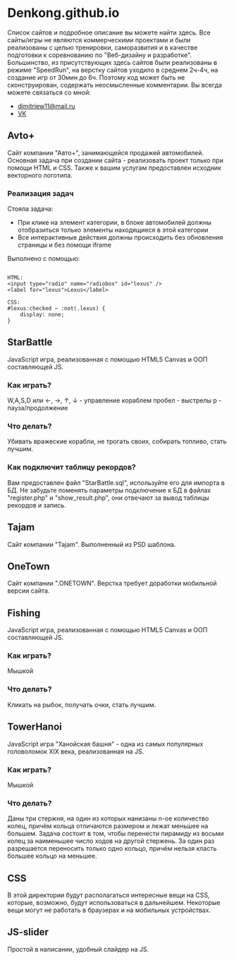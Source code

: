 # Denkong.github.io

Список сайтов и подробное описание вы можете найти здесь.
Все сайты/игры не являются коммерческими проектами и были реализованы с целью тренировки, саморазвития и в качестве подготовки к соревнованию по "Веб-дизайну и разработке".
Большинство, из присутствующих здесь сайтов были реализованы в режиме "SpeedRun", на верстку сайтов уходило в среднем 2ч-4ч, на создание игр от 30мин до 6ч.
Поэтому код может быть не сконструирован, содержать неосмысленные комментарии.
Вы всегда можете связаться со мной:
* dimitriew11@mail.ru
* [VK](https://vk.com/denisdimitriew)

## Avto+

Сайт компании "Авто+", занимающейся продажей автомобилей. Основная задача при создании сайта - реализовать проект только при помощи HTML и CSS. Также к вашим услугам предоставлен исходник векторного логотипа.

### Реализация задач

Стояла задача:
* При клике на элемент категории, в блоке автомобилей должны отобразиться только элементы находящиеся в этой категории
* Все интерактивные действия должны происходить без обновления страницы и без помощи iframe

Выполнено с помощью:

```

HTML:
<input type="radio" name="radiobox" id="lexus" />
<label for="lexus">Lexus</label>

CSS:
#lexus:checked ~ :not(.lexus) {
    display: none;
}

```

## StarBattle

JavaScript игра, реализованная с помощью HTML5 Canvas и ООП составляющей JS.

### Как играть?

W,A,S,D или ←, →, ↑, ↓ - управление кораблем
пробел - выстрелы
p - пауза/продолжение

### Что делать?

Убивать вражеские корабли, не трогать своих, собирать топливо, стать лучшим.

### Как подключит таблицу рекордов?

Вам предоставлен файл "StarBattle.sql", используйте его для импорта в БД.
Не забудьте поменять параметры подключение к БД в файлах "register.php" и "show_result.php", они отвечают за вывод таблицы рекордов и запись.

## Tajam

Сайт компании "Tajam". Выполненный из PSD шаблона.

## OneTown

Сайт компании ".ONETOWN". Верстка требует доработки мобильной версии сайта.

## Fishing

JavaScript игра, реализованная с помощью HTML5 Canvas и ООП составляющей JS.

### Как играть?

Мышкой

### Что делать?

Кликать на рыбок, получать очки, стать лучшим.

## TowerHanoi

JavaScript игра "Ханойская башня" - одна из самых популярных головоломок XIX века, реализованная на JS. 

### Как играть?

Мышкой

### Что делать?

Даны три стержня, на один из которых нанизаны n-ое количество колец, причём кольца отличаются размером и лежат меньшее на большем. Задача состоит в том, чтобы перенести пирамиду из восьми колец за наименьшее число ходов на другой стержень. За один раз разрешается переносить только одно кольцо, причём нельзя класть большее кольцо на меньшее.

## CSS

В этой директории будут располагаться интересные вещи на CSS, которые, возможно, будут использоваться в дальнейшем. Некоторые вещи могут не работать в браузерах и на мобильных устройствах.

## JS-slider

Простой в написании, удобный слайдер на JS.

